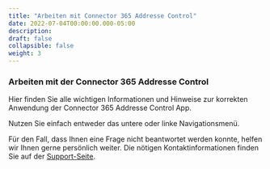 ```yaml
---
title: "Arbeiten mit Connector 365 Addresse Control"
date: 2022-07-04T00:00:00.000-05:00
description: 
draft: false
collapsible: false
weight: 3
---
```

### Arbeiten mit der Connector 365 Addresse Control

Hier finden Sie alle wichtigen Informationen und Hinweise zur korrekten Anwendung der Connector 365 Addresse Control App.

Nutzen Sie einfach entweder das untere oder linke Navigationsmenü.

Für den Fall, dass Ihnen eine Frage nicht beantwortet werden konnte, helfen wir Ihnen gerne persönlich weiter. Die nötigen Kontaktinformationen finden Sie auf der [Support-Seite](de-de/apps/cti-for-starface/help-support/).